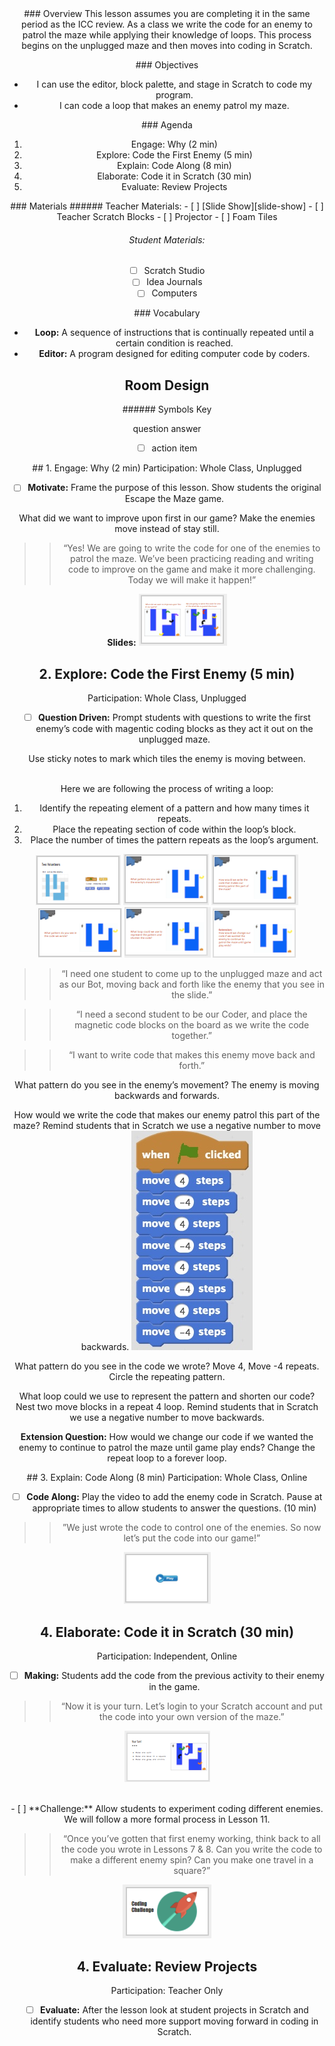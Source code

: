 <header class='header' title='Enemies Everywhere' subtitle='Lesson 10 Part 2'/>

<notable>
<iconp src='/icons/activity.png'>### Overview</iconp>
This lesson assumes you are completing it in the same period as the ICC review. As a class we write the code for an enemy to patrol the maze while applying their knowledge of loops. This process begins on the unplugged maze and then moves into coding in Scratch.

<iconp src='/icons/objectives.png'>### Objectives</iconp>
- I can use the editor, block palette, and stage in Scratch to code my program.
- I can code a loop that makes an enemy patrol my maze.

<iconp src='/icons/agenda.png'>### Agenda</iconp>
1. Engage: Why (2 min)
1. Explore: Code the First Enemy (5 min)
1. Explain: Code Along (8 min)
1. Elaborate: Code it in Scratch (30 min)
1. Evaluate: Review Projects

<note>
<iconp src='/icons/materials.png'>### Materials</iconp>
###### Teacher Materials:
- [ ] [Slide Show][slide-show]
- [ ] Teacher Scratch Blocks
- [ ] Projector
- [ ] Foam Tiles

###### Student Materials:
- [ ] Scratch Studio
- [ ] Idea Journals
- [ ] Computers

<iconp src='/icons/vocab.png'>### Vocabulary</iconp>

- **Loop:** A sequence of instructions that is continually repeated until a certain condition is reached.
- **Editor:** A program designed for editing computer code by coders.
</note>

## Room Design

<note borderLeft='2px solid green' mt='2em'>
###### Symbols Key

<iconp ml='1.65em' type='question'>question</iconp>
<iconp ml='1.65em' type='answer'>answer</iconp>
- [ ] action item
</note>

<pagebreak/>
## 1.  Engage: Why (2 min) 
Participation: Whole Class, Unplugged

- [ ] **Motivate:** Frame the purpose of this lesson. Show students the original Escape the Maze game.

<iconp type='question'>What did we want to improve upon first in our game?</iconp>
<iconp type='answer'>Make the enemies move instead of stay still.</iconp>

> > “Yes! We are going to write the code for one of the enemies to patrol the maze. We’ve been practicing reading and writing code to improve on the game and make it more challenging. Today we will make it happen!”

<note> **Slides:** ![slides-why](./images/slides-why.png)</note>

## 2. Explore: Code the First Enemy (5 min)
Participation: Whole Class, Unplugged

- [ ] **Question Driven:** Prompt students with questions to write the first enemy’s code with magentic coding blocks as they act it out on the unplugged maze.

<note type="tip"> Use sticky notes to mark which tiles the enemy is moving between. 

<br/>Here we are following the process of writing a loop:
1. Identify the repeating element of a pattern and how many times it repeats.
1. Place the repeating section of code within the loop’s block.
1. Place the number of times the pattern repeats as the loop’s argument.

![slides-volunteer](./images/slides-volunteer.png)
![slides-q1](./images/slides-q1.png)
![slides-q2](./images/slides-q2.png)
![slides-q3](./images/slides-q3.png)
![slides-q4](./images/slides-q4.png)
![slides-q5](./images/slides-q5.png)
</note>

> > “I need one student to come up to the unplugged maze and act as our Bot, moving back and forth like the enemy that you see in the slide.”

> > “I need a second student to be our Coder, and place the magnetic code blocks on the board as we write the code together.”

> > “I want to write code that makes this enemy move back and forth.”

<iconp type='question'>What pattern do you see in the enemy’s movement?</iconp>
<iconp type='answer'>The enemy is moving backwards and forwards.</iconp>

<iconp type='question'>How would we write the code that makes our enemy patrol this part of the maze?</iconp>
<iconp type='answer'>Remind students that in Scratch we use a negative number to move backwards.</iconp>
![codesnip1](./images/codesnip1.jpeg)                  

<iconp type='question'>What pattern do you see in the code we wrote?</iconp>
<iconp type='answer'>Move 4, Move -4 repeats. Circle the repeating pattern.</iconp>

<iconp type='question'>What loop could we use to represent the pattern and shorten our code?</iconp>
<iconp type='answer'>Nest two move blocks in a repeat 4 loop. Remind students that in Scratch we use a negative number to move backwards.</iconp>

<iconp type='question'>**Extension Question:** How would we change our code if we wanted the enemy to continue to patrol the maze until game play ends?</iconp>
<iconp type='answer'>Change the repeat loop to a forever loop.</iconp>

<pagebreak/>
## 3. Explain: Code Along (8 min)
Participation: Whole Class, Online

- [ ] **Code Along:** Play the video to add the enemy code in Scratch. Pause at appropriate times to allow students to answer the questions.  (10 min)

> > ”We just wrote the code to control one of the enemies. So now let’s put the code into our game!”

<note>![slides-CodeAlong](./images/slides-codealong.png)</note>

## 4. Elaborate: Code it in Scratch (30 min)
Participation: Independent, Online

- [ ] **Making:** Students add the code from the previous activity to their enemy in the game. 

> > “Now it is your turn. Let’s login to your Scratch account and put the code into your own version of the maze.”

<note>![slides-YourTurn](./images/slides-yourturn.png)</note>

<br/>
- [ ] **Challenge:** Allow students to experiment coding different enemies. We will follow a more formal process in Lesson 11.

> > “Once you’ve gotten that first enemy working, think back to all the code you wrote in Lessons 7 & 8. Can you write the code to make a different enemy spin? Can you make one travel in a square?”

<note>![slides-challenge](./images/slides-challenge.png)</note>

## 4. Evaluate: Review Projects
Participation: Teacher Only

- [ ] **Evaluate:** After the lesson look at student projects in Scratch and identify students who need more support moving forward in coding in Scratch.

</notable>

[slide-show]: https://docs.google.com/presentation/d/1r3CuSiro-WklEfXQ6Cr6gKTN3XW0Bl4jA6IMXEkakZA/edit?usp=sharing
